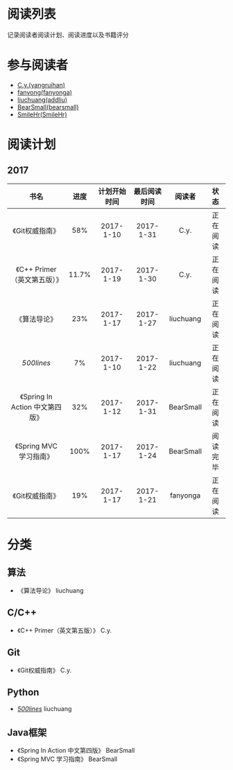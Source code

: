 # 阅读列表
记录阅读者阅读计划、阅读进度以及书籍评分

# 参与阅读者
- [C.y.(yangruihan)](https://github.com/yangruihan)
- [fanyong(fanyonga)](https://github.com/fanyonga)
- [liuchuang(addliu)](https://github.com/addliu)
- [BearSmall(bearsmall)](https://github.com/bearsmall)
- [SmileHr(SmileHr)](https://github.com/SmileHr)

# 阅读计划
## 2017
|            书名            |  进度  |  计划开始时间   |  最后阅读时间   |    阅读者    |  状态  |
| :----------------------: | :--: | :-------: | :-------: | :-------: | :----: |
|        《Git权威指南》         | 58%  | 2017-1-10 | 2017-1-31 |   C.y.    | 正在阅读 |
|   《C++ Primer（英文第五版）》    |  11.7%  | 2017-1-19 | 2017-1-30 |   C.y.    | 正在阅读 |
|          《算法导论》          | 23%  | 2017-1-17 | 2017-1-27 | liuchuang | 正在阅读 |
|        _500lines_        |  7%  | 2017-1-10 | 2017-1-22 | liuchuang | 正在阅读 |
| 《Spring In Action 中文第四版》 | 32%  | 2017-1-12 | 2017-1-31 | BearSmall | 正在阅读 |
|    《Spring MVC 学习指南》     | 100%  | 2017-1-17 | 2017-1-24 | BearSmall | 阅读完毕 |
|        《Git权威指南》         | 19%  | 2017-1-17 | 2017-1-21 | fanyonga  | 正在阅读 |

# 分类
## 算法
- 《算法导论》 liuchuang

## C/C++
- 《C++ Primer（英文第五版）》 C.y.

## Git
- 《Git权威指南》 C.y.

## Python
- [_500lines_][500lines] liuchuang

## Java框架
- 《Spring In Action 中文第四版》 BearSmall
- 《Spring MVC 学习指南》 BearSmall

[500lines]:https://github.com/aosabook/500lines

